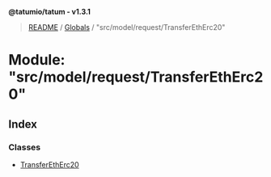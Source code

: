 **@tatumio/tatum - v1.3.1**

> [README](../README.md) / [Globals](../globals.md) / "src/model/request/TransferEthErc20"

# Module: "src/model/request/TransferEthErc20"

## Index

### Classes

* [TransferEthErc20](../classes/_src_model_request_transferetherc20_.transferetherc20.md)
